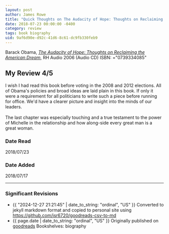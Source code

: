 ```yaml
---
layout: post
author: James Rowe
title: "Quick Thoughts on The Audacity of Hope: Thoughts on Reclaiming the American Dream"
date: 2018-07-23 00:00:00 -0400
category: review
tags: book biography
uid: 9af6d90e-d92c-41d6-8c61-dc9fb330feb9
---
```


Barack Obama, *[The Audacity of Hope: Thoughts on Reclaiming the American Dream](https://www.goodreads.com/book/show/1120650)*,  RH Audio 2006 (Audio CD) ISBN: ="0739334085"

## My Review 4/5

I wish I had read this book before voting in the 2008 and 2012 elections. All of Obama's policies and broad ideas are laid plain in this book. If only it were a requirement for all politicians to write such a piece before running for office. We'd have a clearer picture and insight into the minds of our leaders.<br/><br/>The last chapter was especially touching and a true testament to the power of Michelle in the relationship and how along-side every great man is a great woman.

### Date Read
2018/07/23

### Date Added
2018/07/17

---

### Significant Revisions

- {{ "2024-12-27 21:21:45" | date_to_string: "ordinal", "US" }} Converted to jekyll markdown format and copied to personal site using <https://github.com/jsr6720/goodreads-csv-to-md>
- {{ page.date | date_to_string: "ordinal", "US" }} Originally published on [goodreads](https://www.goodreads.com) Bookshelves: biography